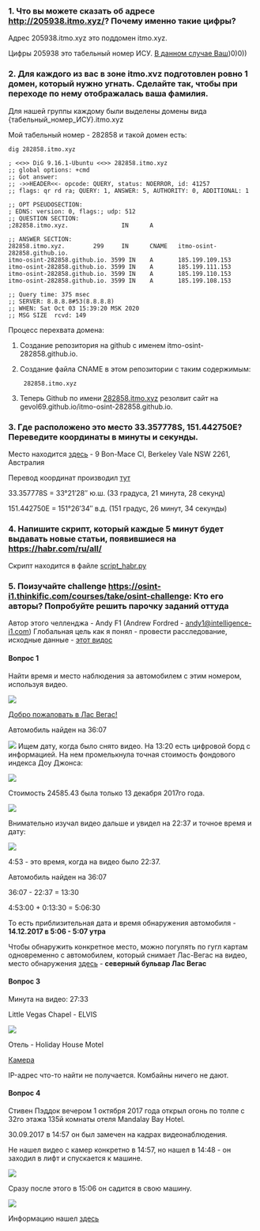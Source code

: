 ### 1. Что вы можете сказать об адресе http://205938.itmo.xyz/? Почему именно такие цифры?
Адрес 205938.itmo.xyz это поддомен itmo.xyz.

Цифры 205938 это табельный номер ИСУ. [В данном случае Ваш](https://isu.ifmo.ru/pls/apex/f?p=2143:3:111825262076412::NO:RP:PID:205938 ))0)0))

### 2.	Для каждого из вас в зоне itmo.xvz подготовлен ровно 1 домен, который нужно угнать. Сделайте так, чтобы при переходе по нему отображалась ваша фамилия.
Для нашей группы каждому были выделены домены вида {табельный_номер_ИСУ}.itmo.xyz

Мой табельный номер - 282858 и такой домен есть:

    dig 282858.itmo.xyz

    ; <<>> DiG 9.16.1-Ubuntu <<>> 282858.itmo.xyz
    ;; global options: +cmd
    ;; Got answer:
    ;; ->>HEADER<<- opcode: QUERY, status: NOERROR, id: 41257
    ;; flags: qr rd ra; QUERY: 1, ANSWER: 5, AUTHORITY: 0, ADDITIONAL: 1

    ;; OPT PSEUDOSECTION:
    ; EDNS: version: 0, flags:; udp: 512
    ;; QUESTION SECTION:
    ;282858.itmo.xyz.               IN      A

    ;; ANSWER SECTION:
    282858.itmo.xyz.        299     IN      CNAME   itmo-osint-282858.github.io.
    itmo-osint-282858.github.io. 3599 IN    A       185.199.109.153
    itmo-osint-282858.github.io. 3599 IN    A       185.199.111.153
    itmo-osint-282858.github.io. 3599 IN    A       185.199.110.153
    itmo-osint-282858.github.io. 3599 IN    A       185.199.108.153

    ;; Query time: 375 msec
    ;; SERVER: 8.8.8.8#53(8.8.8.8)
    ;; WHEN: Sat Oct 03 15:39:20 MSK 2020
    ;; MSG SIZE  rcvd: 149

Процесс перехвата домена:

1. Создание репозитория на github c именем itmo-osint-282858.github.io.

2. Создание файла CNAME в этом репозитории с таким содержимым:

        282858.itmo.xyz
3. Теперь Github по имени [282858.itmo.xyz](http://282858.itmo.xyz) резолвит сайт на gevol69.github.io/itmo-osint-282858.github.io.

### 3.	Где расположено это место 33.357778S, 151.442750Е? Переведите координаты в минуты и секунды.
Место находится [здесь](https://www.google.com/maps/place/33°21'28.0%22S+151°26'33.9%22E/@-33.357778,151.4405613,723m/data=!3m2!1e3!4b1!4m5!3m4!1s0x0:0x0!8m2!3d-33.357778!4d151.44275) - 9 Bon-Mace Cl, Berkeley Vale NSW 2261, Австралия

Перевод координат производил [тут](http://the-mostly.ru/konverter_geograficheskikh_koordinat.html)

33.357778S = 33°21′28″ ю.ш. (33 градуса, 21 минута, 28 секунд)

151.442750Е = 151°26′34″ в.д. (151 градус, 26 минут, 34 секунды)

### 4.	Напишите скрипт, который каждые 5 минут будет выдавать новые статьи, появившиеся на https://habr.com/ru/all/
Скрипт находится в файле [script_habr.py](https://github.com/gevol69/osint_itmo/blob/master/osint_hw3/script_habr.py)

### 5.	Поизучайте challenge https://osint-i1.thinkific.com/courses/take/osint-challenge: Кто его авторы? Попробуйте решить парочку заданий оттуда
Автор этого челленджа - Andy F1 (Andrew Fordred - andy1@intelligence-i1.com)
Глобальная цель как я понял - провести расследование, исходные данные - [этот видос](https://drive.google.com/drive/folders/1ErZfdgPfJeqcp6xegzmST6Ulxme5W1jM)

#### Вопрос 1

Найти время и место наблюдения за автомобилем с этим номером, используя видео.

![](https://s3.amazonaws.com/thinkific/file_uploads/100237/images/aa0/089/a8d/1565678098131.jpg)

[Добро пожаловать в Лас Вегас!](https://www.google.ru/maps/@36.0819248,-115.1725663,3a,75y,355.31h,90.63t/data=!3m6!1e1!3m4!1sKjgBlUJxf5D50Grblufg_w!2e0!7i16384!8i8192?hl=ru)

Автомобиль найден на 36:07

![](https://image.prntscr.com/image/8MZMjD5ASLWEUSdKvmOnIg.png)
Ищем дату, когда было снято видео. На 13:20 есть цифровой борд с информацией. На нем промелькнула точная стоимость фондового индекса Доу Джонса:

![](https://image.prntscr.com/image/KZkxTs54Rj2CH-R0eD90vA.png)

Стоимость 24585.43 была только 13 декабря 2017го года.

![](https://image.prntscr.com/image/hyNBzfFQSaa9l1zqNLYzlA.png)


Внимательно изучал видео дальше и увидел на 22:37 и точное время и дату:

![](https://image.prntscr.com/image/J5NIJrgERHqGKLzgEIMr2Q.png)

4:53 - это время, когда на видео было 22:37.

Автомобиль найден на 36:07

36:07 - 22:37 = 13:30

4:53:00 + 0:13:30 = 5:06:30


То есть приблизительная дата и время обнаружения автомобиля - **14.12.2017 в 5:06 - 5:07 утра**

Чтобы обнаружить конкретное место, можно погулять по гугл картам одновременно с автомобилем, который снимает Лас-Вегас на видео, место обнаружения [здесь](https://www.google.ru/maps/@36.1714189,-115.1392054,3a,75y,32.83h,90.28t/data=!3m6!1e1!3m4!1sqWIB1qfw6q5d21x3LnLx-Q!2e0!7i16384!8i8192?hl=ru) - **северный бульвар Лас Вегас**

#### Вопрос 3
Минута на видео: 27:33

Little Vegas Chapel - ELVIS

![](https://image.prntscr.com/image/V867IshLTC_1t7acTQ4Yow.png)

Отель - Holiday House Motel

[Камера](https://www.earthcam.com/usa/nevada/lasvegas/index.php?cam=wedding)

IP-адрес что-то найти не получается. Комбайны ничего не дают.

#### Вопрос 4

Стивен Пэддок вечером 1 октября 2017 года открыл огонь по толпе с 32го этажа 135й комнаты отеля Mandalay Bay Hotel.

30.09.2017 в 14:57 он был замечен на кадрах видеонаблюдения.

Не нашел видео с камер конкретно в 14:57, но нашел в 14:48 - он заходил в лифт и спускается к машине.

![](https://image.prntscr.com/image/QvVRNf4UTnGWcOJjCKNJWg.png)

Сразу после этого в 15:06 он садится в свою машину.

![](https://image.prntscr.com/image/aKd4oCdvRwiV1oiN25A-Cg.png)

Информацию нашел [здесь](https://www.nytimes.com/2018/03/22/us/las-vegas-shooting-stephen-paddock.html)